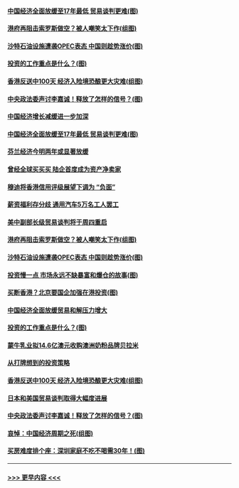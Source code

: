 #### [中国经济全面放缓至17年最低 贸易谈判更难(图)](../pages/p5/907648.md?t=09171855) 
#### [港府再阻击索罗斯做空？被人嘲笑太下作(组图)](../pages/p5/907637.md?t=09171855) 
#### [沙特石油设施遭袭OPEC表态 中国则趁势涨价(图)](../pages/p5/907570.md?t=09171855) 
#### [投资的工作重点是什么？(图)](../pages/p5/907561.md?t=09171855) 
#### [香港反送中100天 经济入险境恐酿更大灾难(组图)](../pages/p5/907533.md?t=09171855) 
#### [中央政法委声讨李嘉诚！释放了怎样的信号？(图)](../pages/p5/907522.md?t=09171855) 
#### [中国经济增长减缓进一步加深](../pages/p5/907649.md?t=09171855) 
#### [中国经济全面放缓至17年最低 贸易谈判更难(图)](../pages/p5/907648.md?t=09171855) 
#### [芬兰经济今明两年或显著放缓](../pages/p5/907643.md?t=09171855) 
#### [曾经全球买买买 陆企首度成为资产净卖家](../pages/p5/907641.md?t=09171855) 
#### [穆迪将香港信用评级展望下调为 “负面”](../pages/p5/907640.md?t=09171855) 
#### [薪资福利存分歧 通用汽车5万名工人罢工](../pages/p5/907639.md?t=09171855) 
#### [美中副部长级贸易谈判将于周四重启](../pages/p5/907638.md?t=09171855) 
#### [港府再阻击索罗斯做空？被人嘲笑太下作(组图)](../pages/p5/907637.md?t=09171855) 
#### [沙特石油设施遭袭OPEC表态 中国则趁势涨价(图)](../pages/p5/907570.md?t=09171855) 
#### [投资慢一点 市场永远不缺暴富和爆仓的故事(图)](../pages/p5/907564.md?t=09171855) 
#### [买断香港？北京要国企加强在港投资(图)](../pages/p5/907582.md?t=09171855) 
#### [中国经济全面放缓贸易和解压力增大](../pages/p5/907579.md?t=09171855) 
#### [投资的工作重点是什么？(图)](../pages/p5/907561.md?t=09171855) 
#### [蒙牛乳业拟14.6亿澳元收购澳洲奶粉品牌贝拉米](../pages/p5/907571.md?t=09171855) 
#### [从打牌想到的投资策略](../pages/p5/907563.md?t=09171855) 
#### [香港反送中100天 经济入险境恐酿更大灾难(组图)](../pages/p5/907533.md?t=09171855) 
#### [日本和美国贸易谈判取得大幅度进展](../pages/p5/907527.md?t=09171855) 
#### [中央政法委声讨李嘉诚！释放了怎样的信号？(图)](../pages/p5/907522.md?t=09171855) 
#### [哀悼：中国经济周期之死(组图)](../pages/p5/907455.md?t=09171855) 
#### [买房难度排个座：深圳家庭不吃不喝需30年！(图)](../pages/p5/907463.md?t=09171855) 

----
#### [ >>> 更早内容 <<< ](../indexes/p5-earlier.md)
